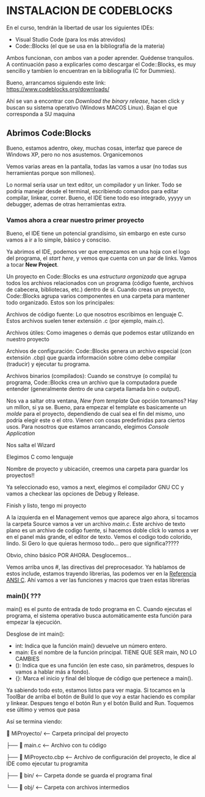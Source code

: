 # **INSTALACION DE CODEBLOCKS**

En el curso, tendrán la libertad de usar los siguientes IDEs:
- Visual Studio Code (para los más atrevidos)
- Code::Blocks (el que se usa en la bibliografía de la materia)

Ambos funcionan, con ambos van a poder aprender. Quédense tranquilos. A continuación paso a explicarles como descargar el Code::Blocks,
es muy sencillo y tambien lo encuentran en la bibliografia (C for Dummies).

Bueno, arrancamos siguiendo este link: https://www.codeblocks.org/downloads/ 

Ahí se van a encontrar con *Download the binary release*, hacen click y buscan su sistema operativo (Windows MACOS Linux). Bajan el que 
corresponda a SU maquina

## **Abrimos Code:Blocks**
Bueno, estamos adentro, okey, muchas cosas, interfaz que parece de Windows XP, pero no nos asustemos. Organicemonos

Vemos varias areas en la pantalla, todas las vamos a usar (no todas sus herramientas porque son millones).

Lo normal sería usar un text editor, un compilador y un linker. Todo se podría manejar desde el terminal, 
escribiendo comandos para editar compilar, linkear, correr. 
Bueno, el IDE tiene todo eso integrado, yyyyy un debugger, ademas de otras herramientas extra.

### Vamos ahora a crear **nuestro primer proyecto**
Bueno, el IDE tiene un potencial grandísimo, sin embargo en este curso vamos a ir a lo simple, básico y consciso.

Ya abrimos el IDE, podemos ver que empezamos en una hoja con el logo del programa, el *start here*, y vemos que cuenta con un par de links.
Vamos a tocar **New Project**.

Un proyecto en Code::Blocks es una *estructura organizada* que agrupa todos los archivos relacionados con un programa (código fuente, archivos de cabecera, bibliotecas, etc.) dentro de sí. Cuando creas un proyecto, Code::Blocks agrupa varios componentes en una carpeta para mantener todo organizado. Estos son los principales:

Archivos de código fuente:
Lo que nosotros escribimos en lenguaje C. Estos archivos suelen tener extensión .c (por ejemplo, main.c).

Archivos útiles:
Como imagenes o demás que podemos estar utilizando en nuestro proyecto

Archivos de configuración:
Code::Blocks genera un archivo especial (con extensión .cbp) que guarda información sobre cómo debe compilar (traducir) y ejecutar tu programa.

Archivos binarios (compilados):
Cuando se construye (o compila) tu programa, Code::Blocks crea un archivo que la computadora puede entender (generalmente dentro de una carpeta llamada bin o output).

Nos va a saltar otra ventana, *New from template*
Que opción tomamos? Hay un millon, si ya se. Bueno, para empezar el template es basicamente un *molde* para el proyecto, dependiendo de cual sea el fin del
mismo, uno podría elegir este o el otro. Vienen con cosas predefinidas para ciertos usos. Para nosotros que estamos arrancando, elegimos *Console Application*

Nos salta el Wizard

Elegimos C como lenguaje

Nombre de proyecto y ubicación, creemos una carpeta para guardar los proyectos!!

Ya seleccionado eso, vamos a next, elegimos el compilador GNU CC y vamos a checkear las opciones de Debug y Release.

Finish y listo, tengo mi proyecto

A la izquierda en el Management vemos que aparece algo ahora, si tocamos la carpeta Source vamos a ver un archivo *main.c*. Este archivo de texto plano es un archivo de codigo fuente, si hacemos doble click lo vamos a ver en el panel más grande, el editor de texto. Vemos el codigo todo colorido, lindo. Si Gero lo que quieras hermoso todo... pero que significa????? 

Obvio, chino básico POR AHORA. Desglocemos...

Vemos arriba unos #, las directivas del preprocesador. Ya hablamos de estos include, estamos trayendo librerias, las podemos ver en la [Referencia ANSI C](https://github.com/eCanayUnsam/Labo-1/blob/main/GUIA%20REF%20C.pdf). Ahí vamos a ver las funciones y macros que traen estas librerias

### main(){ ???

main() es el punto de entrada de todo programa en C. Cuando ejecutas el programa, el sistema operativo busca automáticamente esta función para empezar la ejecución.

Desglose de int main():
- int: Indica que la función main() devuelve un número entero.
- main: Es el nombre de la función principal. TIENE QUE SER main, NO LO CAMBIES
- (): Indica que es una función (en este caso, sin parámetros, despues lo vamos a hablar más a fondo).
- {}: Marca el inicio y final del bloque de código que pertenece a main().

Ya sabiendo todo esto, estamos listos para ver magia. Si tocamos en la ToolBar de arriba el botón de Build lo que voy a estar haciendo es compilar y linkear. Despues tengo el botón Run y el botón Build and Run. Toquemos ese último y vemos que pasa

Así se termina viendo:

📂 MiProyecto/         <-- Carpeta principal del proyecto

 ├── 📄 main.c               <-- Archivo con tu código
 
 ├── 📄 MiProyecto.cbp <-- Archivo de configuración del proyecto, le dice al IDE como ejecutar tu programita
 
 ├── 📂 bin/                 <-- Carpeta donde se guarda el programa final
 
 └── 📂 obj/                 <-- Carpeta con archivos intermedios
